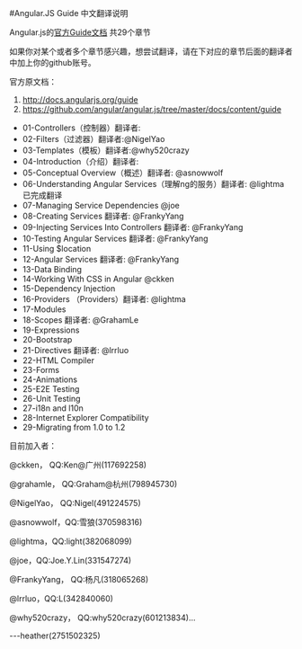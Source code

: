 #Angular.JS Guide 中文翻译说明

Angular.js的[官方Guide文档](http://docs.angularjs.org/guide) 共29个章节

如果你对某个或者多个章节感兴趣，想尝试翻译，请在下对应的章节后面的翻译者中加上你的github账号。

官方原文档：

1. http://docs.angularjs.org/guide
1. https://github.com/angular/angular.js/tree/master/docs/content/guide


* 01-Controllers（控制器）翻译者:
* 02-Filters（过滤器）翻译者:@NigelYao
* 03-Templates（模板）翻译者:@why520crazy
* 04-Introduction（介绍）翻译者:
* 05-Conceptual Overview（概述）翻译者: @asnowwolf
* 06-Understanding Angular Services（理解ng的服务）翻译者: @lightma 已完成翻译
* 07-Managing Service Dependencies @joe
* 08-Creating Services 翻译者: @FrankyYang
* 09-Injecting Services Into Controllers 翻译者: @FrankyYang
* 10-Testing Angular Services 翻译者: @FrankyYang
* 11-Using $location
* 12-Angular Services 翻译者: @FrankyYang
* 13-Data Binding
* 14-Working With CSS in Angular @ckken
* 15-Dependency Injection
* 16-Providers （Providers）翻译者: @lightma
* 17-Modules
* 18-Scopes 翻译者: @GrahamLe
* 19-Expressions
* 20-Bootstrap
* 21-Directives 翻译者: @lrrluo
* 22-HTML Compiler
* 23-Forms
* 24-Animations
* 25-E2E Testing
* 26-Unit Testing
* 27-i18n and l10n
* 28-Internet Explorer Compatibility
* 29-Migrating from 1.0 to 1.2

目前加入者：

@ckken， QQ:Ken@广州(117692258)

@grahamle， QQ:Graham@杭州(798945730)  

@NigelYao， QQ:Nigel(491224575)

@asnowwolf，QQ:雪狼(370598316)

@lightma，QQ:light(382068099)

@joe，QQ:Joe.Y.Lin(331547274)

@FrankyYang， QQ:杨凡(318065268) 

@lrrluo，QQ:L(342840060) 

@why520crazy， QQ:why520crazy(601213834)...


---heather(2751502325)
